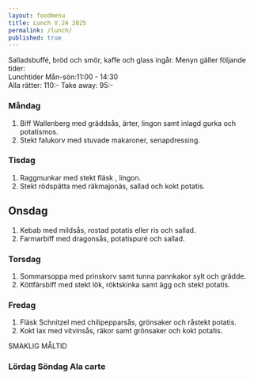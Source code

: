 ```yaml
---
layout: foodmenu
title: Lunch V.24 2025
permalink: /lunch/
published: true
---
```

Salladsbuffé, bröd och smör, kaffe och glass ingår.
Menyn gäller följande tider:  
Lunchtider  Mån-sön:11:00 - 14:30  
Alla rätter: 110:- Take away: 95:-
                                
### Måndag

1. Biff Wallenberg med gräddsås, ärter, lingon samt inlagd gurka och potatismos.
2. Stekt falukorv med stuvade makaroner, senapdressing.

### Tisdag

1. Raggmunkar med stekt fläsk , lingon.
2. Stekt rödspätta med räkmajonäs, sallad och kokt potatis.

## Onsdag

1. Kebab med mildsås, rostad potatis eller ris och sallad.
2. Farmarbiff med dragonsås, potatispuré och sallad.

### Torsdag

1. Sommarsoppa med prinskorv samt tunna pannkakor sylt och grädde. 
2. Köttfärsbiff med stekt lök, röktskinka samt ägg och stekt potatis.

### Fredag  

1. Fläsk Schnitzel med chilipepparsås, grönsaker och råstekt potatis.
2. Kokt lax med vitvinsås, räkor samt grönsaker och kokt potatis.

SMAKLIG MÅLTID  

### Lördag Söndag Ala carte





    
       
    

   
    
   
     
